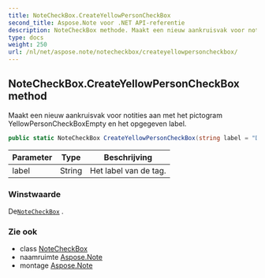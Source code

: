 ```yaml
---
title: NoteCheckBox.CreateYellowPersonCheckBox
second_title: Aspose.Note voor .NET API-referentie
description: NoteCheckBox methode. Maakt een nieuw aankruisvak voor notities aan met het pictogram YellowPersonCheckBoxEmpty en het opgegeven label.
type: docs
weight: 250
url: /nl/net/aspose.note/notecheckbox/createyellowpersoncheckbox/
---
```

## NoteCheckBox.CreateYellowPersonCheckBox method

Maakt een nieuw aankruisvak voor notities aan met het pictogram YellowPersonCheckBoxEmpty en het opgegeven label.

```csharp
public static NoteCheckBox CreateYellowPersonCheckBox(string label = "Discuss with manager")
```

| Parameter | Type | Beschrijving |
| --- | --- | --- |
| label | String | Het label van de tag. |

### Winstwaarde

De[`NoteCheckBox`](../) .

### Zie ook

* class [NoteCheckBox](../)
* naamruimte [Aspose.Note](../../notecheckbox/)
* montage [Aspose.Note](../../../)


